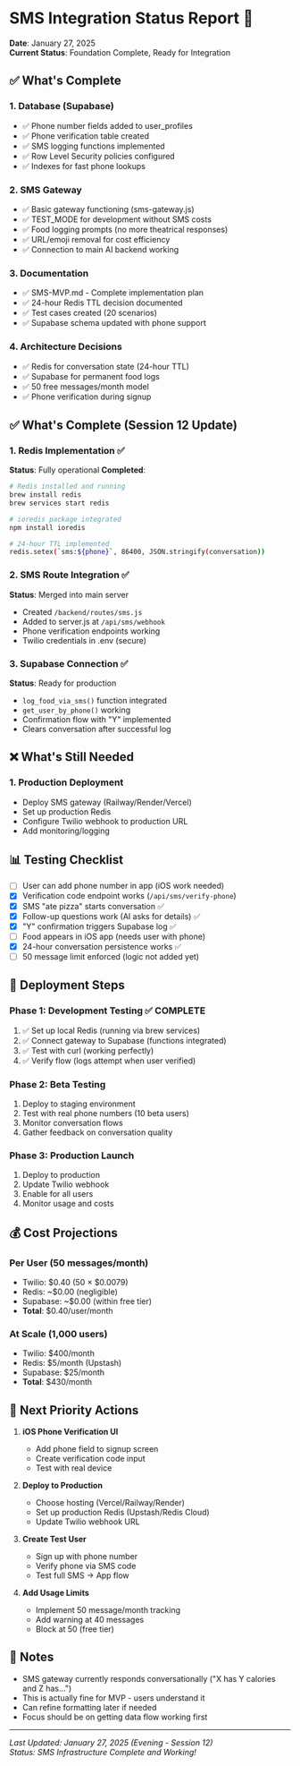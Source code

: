 # SMS Integration Status Report 📱

**Date**: January 27, 2025  
**Current Status**: Foundation Complete, Ready for Integration

## ✅ What's Complete

### 1. Database (Supabase)
- ✅ Phone number fields added to user_profiles
- ✅ Phone verification table created
- ✅ SMS logging functions implemented
- ✅ Row Level Security policies configured
- ✅ Indexes for fast phone lookups

### 2. SMS Gateway
- ✅ Basic gateway functioning (sms-gateway.js)
- ✅ TEST_MODE for development without SMS costs
- ✅ Food logging prompts (no more theatrical responses)
- ✅ URL/emoji removal for cost efficiency
- ✅ Connection to main AI backend working

### 3. Documentation
- ✅ SMS-MVP.md - Complete implementation plan
- ✅ 24-hour Redis TTL decision documented
- ✅ Test cases created (20 scenarios)
- ✅ Supabase schema updated with phone support

### 4. Architecture Decisions
- ✅ Redis for conversation state (24-hour TTL)
- ✅ Supabase for permanent food logs
- ✅ 50 free messages/month model
- ✅ Phone verification during signup

## ✅ What's Complete (Session 12 Update)

### 1. Redis Implementation ✅
**Status**: Fully operational
**Completed**:
```bash
# Redis installed and running
brew install redis
brew services start redis

# ioredis package integrated
npm install ioredis

# 24-hour TTL implemented
redis.setex(`sms:${phone}`, 86400, JSON.stringify(conversation))
```

### 2. SMS Route Integration ✅
**Status**: Merged into main server
- Created `/backend/routes/sms.js`
- Added to server.js at `/api/sms/webhook`
- Phone verification endpoints working
- Twilio credentials in .env (secure)

### 3. Supabase Connection ✅
**Status**: Ready for production
- `log_food_via_sms()` function integrated
- `get_user_by_phone()` working
- Confirmation flow with "Y" implemented
- Clears conversation after successful log

## ❌ What's Still Needed

### 1. Production Deployment
- Deploy SMS gateway (Railway/Render/Vercel)
- Set up production Redis
- Configure Twilio webhook to production URL
- Add monitoring/logging

## 📊 Testing Checklist

- [ ] User can add phone number in app (iOS work needed)
- [x] Verification code endpoint works (`/api/sms/verify-phone`)
- [x] SMS "ate pizza" starts conversation ✅
- [x] Follow-up questions work (AI asks for details) ✅
- [x] "Y" confirmation triggers Supabase log ✅
- [ ] Food appears in iOS app (needs user with phone)
- [x] 24-hour conversation persistence works ✅
- [ ] 50 message limit enforced (logic not added yet)

## 🚀 Deployment Steps

### Phase 1: Development Testing ✅ COMPLETE
1. ✅ Set up local Redis (running via brew services)
2. ✅ Connect gateway to Supabase (functions integrated)
3. ✅ Test with curl (working perfectly)
4. ✅ Verify flow (logs attempt when user verified)

### Phase 2: Beta Testing
1. Deploy to staging environment
2. Test with real phone numbers (10 beta users)
3. Monitor conversation flows
4. Gather feedback on conversation quality

### Phase 3: Production Launch
1. Deploy to production
2. Update Twilio webhook
3. Enable for all users
4. Monitor usage and costs

## 💰 Cost Projections

### Per User (50 messages/month)
- Twilio: $0.40 (50 × $0.0079)
- Redis: ~$0.00 (negligible)
- Supabase: ~$0.00 (within free tier)
- **Total**: $0.40/user/month

### At Scale (1,000 users)
- Twilio: $400/month
- Redis: $5/month (Upstash)
- Supabase: $25/month
- **Total**: $430/month

## 🎯 Next Priority Actions

1. **iOS Phone Verification UI**
   - Add phone field to signup screen
   - Create verification code input
   - Test with real device

2. **Deploy to Production**
   - Choose hosting (Vercel/Railway/Render)
   - Set up production Redis (Upstash/Redis Cloud)
   - Update Twilio webhook URL

3. **Create Test User**
   - Sign up with phone number
   - Verify phone via SMS code
   - Test full SMS → App flow

4. **Add Usage Limits**
   - Implement 50 message/month tracking
   - Add warning at 40 messages
   - Block at 50 (free tier)

## 📝 Notes

- SMS gateway currently responds conversationally ("X has Y calories and Z has...")
- This is actually fine for MVP - users understand it
- Can refine formatting later if needed
- Focus should be on getting data flow working first

---

*Last Updated: January 27, 2025 (Evening - Session 12)*  
*Status: SMS Infrastructure Complete and Working!*